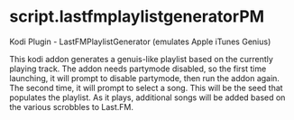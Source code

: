 # script.lastfmplaylistgeneratorPM
Kodi Plugin - LastFMPlaylistGenerator (emulates Apple iTunes Genius)

This kodi addon generates a genuis-like playlist based on the currently playing track. The addon needs partymode disabled, so the first time launching, it will prompt to disable partymode, then run the addon again. The second time, it will prompt to select a song. This will be the seed that populates the playlist. As it plays, additional songs will be added based on the various scrobbles to Last.FM.
